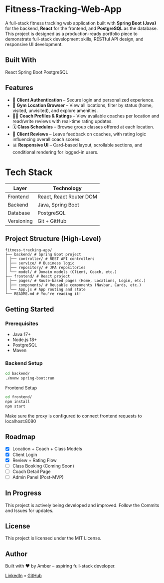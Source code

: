 # Fitness-Tracking-Web-App

A full-stack fitness tracking web application built with **Spring Boot (Java)** for the backend, **React** for the frontend, and **PostgreSQL** as the database. This project is designed as a production-ready portfolio piece to demonstrate full-stack development skills, RESTful API design, and responsive UI development.

## Built With
React
Spring Boot
PostgreSQL

## Features

- 🔐 **Client Authentication** – Secure login and personalized experience.
- 🏢 **Gym Location Browser** – View all locations, filter by status (home, visited, unvisited), and explore amenities.
- 🧑‍🏫 **Coach Profiles & Ratings** – View available coaches per location and read/write reviews with real-time rating updates.
- 🗓 **Class Schedules** – Browse group classes offered at each location.
- 📝 **Client Reviews** – Leave feedback on coaches, with rating logic influencing overall coach scores.
- 📊 **Responsive UI** – Card-based layout, scrollable sections, and conditional rendering for logged-in users.

# Tech Stack

| Layer        | Technology               |
|-------------|---------------------------|
| Frontend     | React, React Router DOM   |
| Backend      | Java, Spring Boot         |
| Database     | PostgreSQL                |
| Versioning   | Git + GitHub              |


## Project Structure (High-Level)
```
fitness-tracking-app/
├── backend/ # Spring Boot project
│ ├── controller/ # REST API controllers
│ ├── service/ # Business logic
│ ├── repository/ # JPA repositories
│ └── model/ # Domain models (Client, Coach, etc.)
├── frontend/ # React project
│ ├── pages/ # Route-based pages (Home, Locations, Login, etc.)
│ ├── components/ # Reusable components (Navbar, Cards, etc.)
│ └── App.js # App routing and state
└── README.md # You're reading it!
```

## Getting Started

### Prerequisites

- Java 17+
- Node.js 18+
- PostgreSQL
- Maven

### Backend Setup

```bash
cd backend/
./mvnw spring-boot:run
```
Frontend Setup
```bash
cd frontend/
npm install
npm start
```
Make sure the proxy is configured to connect frontend requests to localhost:8080

## Roadmap
- [x] Location + Coach + Class Models
- [x] Client Login
- [x] Review + Rating Flow
- [ ] Class Booking (Coming Soon)
- [ ] Coach Detail Page
- [ ] Admin Panel (Post-MVP)

## In Progress
This project is actively being developed and improved. Follow the Commits and Issues for updates.

## License
This project is licensed under the MIT License.


## Author
Built with ❤️ by Amber – aspiring full-stack developer.

[LinkedIn](https://www.linkedin.com/in/amber-hou/) • [GitHub](https://github.com/ambersei)
